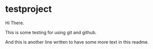# testproject

Hi There.

This is some testing for using git and github.

And this is another line written to have some more text in this readme.
